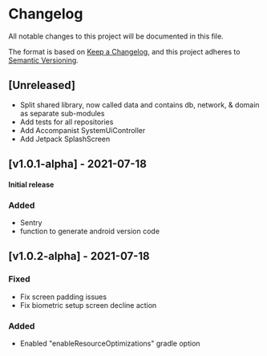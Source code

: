 # Changelog
All notable changes to this project will be documented in this file.

The format is based on [Keep a Changelog](https://keepachangelog.com/en/1.0.0/),
and this project adheres to [Semantic Versioning](https://semver.org/spec/v2.0.0.html).

## [Unreleased]
- Split shared library, now called data and contains db, network, & domain as separate sub-modules
- Add tests for all repositories
- Add Accompanist SystemUiController
- Add Jetpack SplashScreen

## [v1.0.1-alpha] - 2021-07-18
#### Initial release
### Added
- Sentry
- function to generate android version code

## [v1.0.2-alpha] - 2021-07-18
### Fixed
- Fix screen padding issues
- Fix biometric setup screen decline action

### Added
- Enabled "enableResourceOptimizations" gradle option
